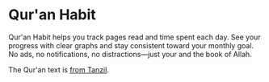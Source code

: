 # Qur'an Habit

Qur'an Habit helps you track pages read and time spent each day. See your progress with clear graphs and stay consistent toward your monthly goal. No ads, no notifications, no distractions—just your and the book of Allah.

The Qur'an text is [from Tanzil](https://tanzil.net/download/).